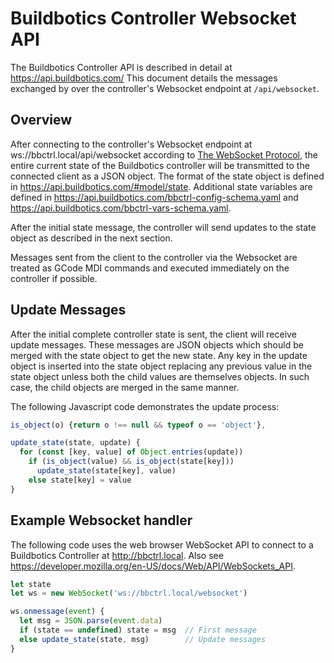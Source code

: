 # Buildbotics Controller Websocket API

The Buildbotics Controller API is described in detail at
https://api.buildbotics.com/  This document details the messages exchanged
by over the controller's Websocket endpoint at ``/api/websocket``.

## Overview

After connecting to the controller's Websocket endpoint at
ws://bbctrl.local/api/websocket according to
[The WebSocket Protocol](https://datatracker.ietf.org/doc/html/rfc6455),
the entire current state of the Buildbotics controller will be transmitted
to the connected client as a JSON object.  The format of the state object is
defined in https://api.buildbotics.com/#model/state.  Additional state
variables are defined in
https://api.buildbotics.com/bbctrl-config-schema.yaml and
https://api.buildbotics.com/bbctrl-vars-schema.yaml.

After the initial state message, the controller will send updates to the
state object as described in the next section.

Messages sent from the client to the controller via the Websocket are
treated as GCode MDI commands and executed immediately on the controller if
possible.

## Update Messages

After the initial complete controller state is sent, the client will receive
update messages.  These messages are JSON objects which should be merged with
the state object to get the new state.  Any key in the update object is
inserted into the state object replacing any previous value in the state
object unless both the child values are themselves objects.  In such case,
the child objects are merged in the same manner.

The following Javascript code demonstrates the update process:

```javascript
is_object(o) {return o !== null && typeof o == 'object'},

update_state(state, update) {
  for (const [key, value] of Object.entries(update))
    if (is_object(value) && is_object(state[key]))
      update_state(state[key], value)
    else state[key] = value
}
```

## Example Websocket handler
The following code uses the web browser WebSocket API to connect
to a Buildbotics Controller at http://bbctrl.local.  Also see
https://developer.mozilla.org/en-US/docs/Web/API/WebSockets_API.

```javascript
let state
let ws = new WebSocket('ws://bbctrl.local/websocket')

ws.onmessage(event) {
  let msg = JSON.parse(event.data)
  if (state == undefined) state = msg  // First message
  else update_state(state, msg)        // Update messages
}
```
